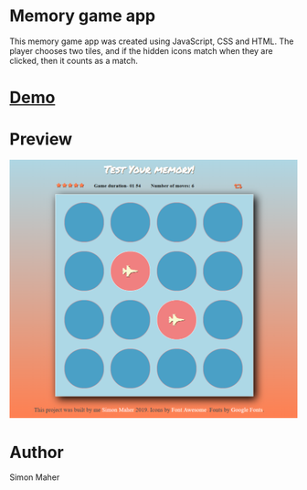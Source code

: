 # Memory game app

This memory game app was created using JavaScript, CSS and HTML. The player chooses two tiles, and if the hidden icons match when they are clicked, then it counts as a match.

# [Demo](https://test-your-memory.netlify.com/)
# Preview

![Memory game -Preview](./Capture.PNG)

# Author

Simon Maher
